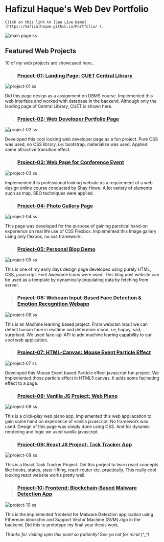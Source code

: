 # Hafizul Haque's Web Dev Portfolio

`Click on this link to [See Live Demo](https://hafizulhaque.github.io/Portfolio/
).`

![main page ss](./img/main.jpeg)

## Featured Web Projects

10 of my web projects are showcased here..

> ### [Project-01: Landing Page: CUET Central Library](https://hafizulhaque.github.io/Portfolio/resources/CUET%20Library%20Homepage/index.html)

![project-01 ss](./img/ss/Central%20Library.jpeg)

Did this page design as a assignment on DBMS course. Implemented this web interface and worked with database in the backend. Although only the landing page of Central Library, CUET is shown here.

> ### [Project-02: Web Developer Portfolio Page](https://hafizulhaque.github.io/Portfolio/resources/Portfolio%20Page/index.html)

![project-02 ss](./img/ss/portfolio.jpeg)

Developed this cool looking web developer page as a fun project. Pure CSS was used, no CSS library, i.e: bootstrap, materialize was used. Applied some attractive transition effect.

> ### [Project-03: Web Page for Conference Event](https://hafizulhaque.github.io/Portfolio/resources/Style%20Conference%20Site/index.html)

![project-03 ss](./img/ss/style_conference.jpeg)

Implemented this professional looking website as a requirement of a web design online course conducted by Shay Howe. A lot variety of elements such as map, SEO techniques were applied.

> ### [Project-04: Photo Gallery Page](https://hafizulhaque.github.io/Portfolio/resources/Photo%20Gallery/index.html)

![project-04 ss](./img/ss/Photo%20Gallery.jpeg)

This page was developed for the purpose of gaining parctical hand-on experience on real life use of CSS Flexbox. Implemented this Image gallery using only flexbox, no css framework.

> ### [Project-05: Personal Blog Demo](https://hafizulhaque.github.io/Portfolio/resources/Sample%20Blog%20Website/index.html)

![project-05 ss](./img/ss/Blog.jpeg)

This is one of my early days design page developed using purely HTML, CSS, javascript. Font Awesome Icons were used. This blog post website can be used as a template by dynamically populating data by fetching from server.

> ### [Project-06: Webcam Input-Based Face Detection & Emotion Recognition Webapp](https://hafizulhaque.github.io/Portfolio/resources/Realtime-FaceDetection-Webapp/index.html)

![project-06 ss](./img/ss/face-detect.jpeg)

This is an Machine learning based project. From webcam input we can detect human face in realtime and determine mood, i.e, happy, sad, surprised. We used face-api API to add machine learing capability to our cool web application.

> ### [Project-07: HTML-Canvas: Mouse Event Particle Effect](https://hafizulhaque.github.io/Portfolio/resources/Particle%20Effect/index.html)

![project-07 ss](./img/ss/Particle%20Effect.jpeg)

Developed this Mouse Event based Particle effect javascript fun project. We implemented those particle effect in HTML5 canvas. It adds some facinating effect to a page.

> ### [Project-08: Vanilla JS Project: Web Piano](https://hafizulhaque.github.io/Portfolio/resources/Web%20Piano/index.html)

![project-08 ss](./img/ss/web%20piano.jpeg)

This is a click-play web piano app. Implemented this web appliacation to gain some hand on experience of vanilla javascript. No framework was used. Design of this page was simply done using CSS. And for dynamic rendering and logic we used vanilla javascript.

> ### [Project-09: React JS Project: Task Tracker App](https://hafizulhaque.github.io/react-todo-app/)

![project-09 ss](./img/ss/todo.jpeg)

This is a React Task Tracker Project. Did this porject to learn react concepts like hooks, states, state-lifting, react-router etc. practically. This really cool looking react website works pretty well.

> ### [Project-10: Frontend: Blockchain-Based Malware Detection App](https://hafizulhaque.github.io/Portfolio/resources/blockchain-maldect-app/index.html)

![project-10 ss](./img/ss/bb-mal-dect.jpeg)

This is the implemented frontend for Malware Detection application using Ethereum blockchin and Support Vector Machine (SVM) algo in the backend. Did this to prototype my final year thesis work.

*Thanks for visiting upto this point so patiently! See ya not for mind (^_^)*

